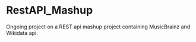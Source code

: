 # RestAPI_Mashup
Ongoing project on a REST api mashup project containing MusicBrainz and Wikidata api.

